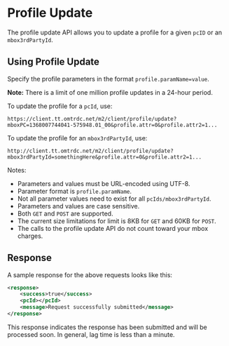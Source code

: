 # Profile Update

The profile update API allows you to update a profile for a given `pcID` or an `mbox3rdPartyId`.

## Using Profile Update

Specify the profile parameters in the format `profile.paramName=value`.

**Note:** There is a limit of one million profile updates in a 24-hour period.

To update the profile for a `pcId`, use:

`https://client.tt.omtrdc.net/m2/client/profile/update?mboxPC=1368007744041-575948.01_00&profile.attr=0&profile.attr2=1...`

To update the profile for an `mbox3rdPartyId`, use:

`http://client.tt.omtrdc.net/m2/client/profile/update?mbox3rdPartyId=somethingHere&profile.attr=0&profile.attr2=1...`

Notes:

- Parameters and values must be URL-encoded using UTF-8.
- Parameter format is `profile.paramName`.
- Not all parameter values need to exist for all `pcIds/mbox3rdPartyId`.
- Parameters and values are case sensitive.
- Both `GET` and `POST` are supported.
- The current size limitations for limit is 8KB for `GET` and 60KB for `POST`.
- The calls to the profile update API do not count toward your mbox charges.

## Response

A sample response for the above requests looks like this:

```xml
<response>
    <success>true</success>
    <pcId></pcId>
    <message>Request successfully submitted</message>
</response>
```

This response indicates the response has been submitted and will be processed soon. In general, lag time is less than a minute.
